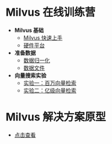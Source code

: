 # Milvus 在线训练营
- **Milvus 基础**
  * [Milvus 快速上手](milvus101/quickstart.md)
  * [硬件平台](milvus101/hardware_platform.md)
- **准备数据**
  * [数据归一化](data_preparation/data_normalization.md)
  * [数据文件](data_preparation/data_file_consideration.md)
- **向量搜索实验**
  * [实验一：百万向量检索](labs/lab1_sift1b_1m.md)
  * [实验二：亿级向量检索](labs/lab2_sift1b_100m.md)



# Milvus 解决方案原型

- [点击查看](solutions/README.md)
